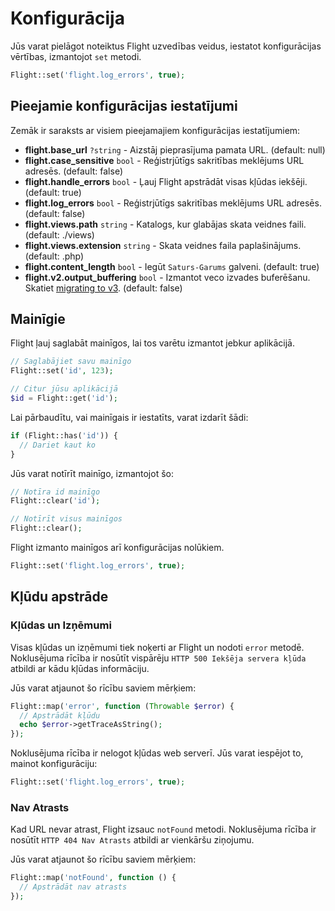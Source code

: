 # Konfigurācija

Jūs varat pielāgot noteiktus Flight uzvedības veidus, iestatot konfigurācijas vērtības, izmantojot `set` metodi.

```php
Flight::set('flight.log_errors', true);
```

## Pieejamie konfigurācijas iestatījumi

Zemāk ir saraksts ar visiem pieejamajiem konfigurācijas iestatījumiem:

- **flight.base_url** `?string` - Aizstāj pieprasījuma pamata URL. (default: null)
- **flight.case_sensitive** `bool` - Reģistrjūtīgs sakritības meklējums URL adresēs. (default: false)
- **flight.handle_errors** `bool` - Ļauj Flight apstrādāt visas kļūdas iekšēji. (default: true)
- **flight.log_errors** `bool` - Reģistrjūtīgs sakritības meklējums URL adresēs. (default: false)
- **flight.views.path** `string` - Katalogs, kur glabājas skata veidnes faili. (default: ./views)
- **flight.views.extension** `string` - Skata veidnes faila paplašinājums. (default: .php)
- **flight.content_length** `bool` - Iegūt `Saturs-Garums` galveni. (default: true)
- **flight.v2.output_buffering** `bool` - Izmantot veco izvades buferēšanu. Skatiet [migrating to v3](migrating-to-v3). (default: false)

## Mainīgie

Flight ļauj saglabāt mainīgos, lai tos varētu izmantot jebkur aplikācijā.

```php
// Saglabājiet savu mainīgo
Flight::set('id', 123);

// Citur jūsu aplikācijā
$id = Flight::get('id');
```
Lai pārbaudītu, vai mainīgais ir iestatīts, varat izdarīt šādi:

```php
if (Flight::has('id')) {
  // Dariet kaut ko
}
```

Jūs varat notīrīt mainīgo, izmantojot šo:

```php
// Notīra id mainīgo
Flight::clear('id');

// Notīrīt visus mainīgos
Flight::clear();
```

Flight izmanto mainīgos arī konfigurācijas nolūkiem.

```php
Flight::set('flight.log_errors', true);
```

## Kļūdu apstrāde

### Kļūdas un Izņēmumi

Visas kļūdas un izņēmumi tiek noķerti ar Flight un nodoti `error` metodē.
Noklusējuma rīcība ir nosūtīt vispārēju `HTTP 500 Iekšēja servera kļūda` atbildi ar kādu kļūdas informāciju.

Jūs varat atjaunot šo rīcību saviem mērķiem:

```php
Flight::map('error', function (Throwable $error) {
  // Apstrādāt kļūdu
  echo $error->getTraceAsString();
});
```

Noklusējuma rīcība ir nelogot kļūdas web serverī. Jūs varat iespējot to, mainot konfigurāciju:

```php
Flight::set('flight.log_errors', true);
```

### Nav Atrasts

Kad URL nevar atrast, Flight izsauc `notFound` metodi. Noklusējuma rīcība ir nosūtīt `HTTP 404 Nav Atrasts` atbildi ar vienkāršu ziņojumu.

Jūs varat atjaunot šo rīcību saviem mērķiem:

```php
Flight::map('notFound', function () {
  // Apstrādāt nav atrasts
});
```
